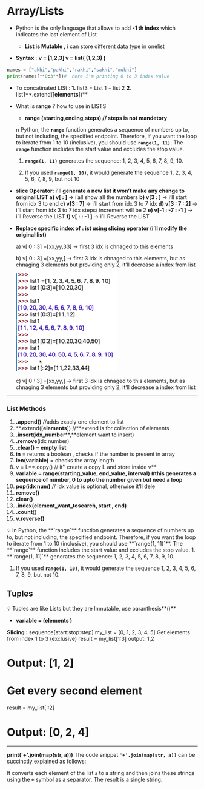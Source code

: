 # Array/Lists

- Python is the only language that allows to add **-1 th index** which indicates the last element of List
    - **List is Mutable ,** i can store different data type in onelist

- **Syntax :**
**v = [1,2,3]
v = list( (1,2,3) )**

```python
names = ["akhi","pakhi","rakhi","sakhi","mukhi"]
print(names[**0:3**])#  here i'm printing 0 to 3 index value
```

- To concatinated LISt : 
**1.** list3 = List 1 + list 2
**2**. list1**.extend([**elements**])**

- What is r**ange** ? how to use in LISTS
    - **range (starting,ending,steps) // steps is not mandetory**
    
    n Python, the **`range`** function generates a sequence of numbers up to, but not including, the specified endpoint. Therefore, if you want the loop to iterate from 1 to 10 (inclusive), you should use **`range(1, 11)`**.
     The **`range`** function includes the start value and excludes the stop value.
    1. **`range(1, 11)`** generates the sequence: 1, 2, 3, 4, 5, 6, 7, 8, 9, 10.
    
    1. If you used **`range(1, 10)`**, it would generate the sequence 1, 2, 3, 4, 5, 6, 7, 8, 9, but not 10

- **slice Operator:  i’ll generate a new list it won’t make any change to original LIST
a) v[ : ]**  → i’all show all the numbers
**b) v[3 : ]**  → i’ll start from idx 3 to end
**c) v[3 : 7]**  → i’ll start from idx 3 to 7 idx
**d) v[3 : 7 : 2]**  → i’ll start from idx 3 to 7 idx steps/ increment will be 2
**e) v[-1 : -7 : -1 ]**  → i’ll Reverse the LIST
**f) v[  :   : -1 ]**  → i’ll Reverse the LIST

- **Replace specific index of : ist  using slicing operator (i’ll modify the original list)**
    
    a) v[ 0 : 3] =[xx,yy,33]  → first 3 idx is chnaged to this elements
    
    b) v[ 0 : 3] =[xx,yy,]  → first 3 idx is chnaged to this elements, but as chnaging 3 elements but providing only 2, it’ll decrease a index from list
    
    ![Untitled](Array%20Lists%2099d9d3e1d18b4eca8c3a51e7aaeca351/Untitled.png)
    
    c) v[ 0 : 3] =[xx,yy,]  → first 3 idx is chnaged to this elements, but as chnaging 3 elements but providing only 2, it’ll decrease a index from list
    

---

### List Methods

1. **.append()** //adds exacly one element to list
2. **.extend([**elements**]) //**extend is for collection of elements
3. **.insert**(i**dx_numbe**r**,**element want to insert)
4. **.remove**(idx number)
5. .**clear() = empty list**
6. **in**   = returns  a boolean , checks if the number is present in array
7. **len(variable)** = checks the array length
8. v = L**.copy() // it’’ create a copy L and store inside v**
9. **variable  = range(starting_value, end_value, interval)**   **#this generates a sequence of number, 0 to upto the number given but need a loop**
10. **pop(idx num)** // idx value is optional, otherwise it’ll dele
11. **remove()**
12. **clear()**
13. **.index(**element_want_tosearch, start , end**)**
14. **.count**()
15. **v.reverse()**

<aside>
💡 In Python, the **`range`** function generates a sequence of numbers up to, but not including, the specified endpoint. Therefore, if you want the loop to iterate from 1 to 10 (inclusive), you should use **`range(1, 11)`**.
 The **`range`** function includes the start value and excludes the stop value.
1. **`range(1, 11)`** generates the sequence: 1, 2, 3, 4, 5, 6, 7, 8, 9, 10.

1. If you used **`range(1, 10)`**, it would generate the sequence 1, 2, 3, 4, 5, 6, 7, 8, 9, but not 10.
</aside>

## Tuples

<aside>
💡 Tuples are like Lists but they are Inmutable, use paranthesis**()**

</aside>

- **variable = (elements )**

**Slicing :**
sequence[start:stop:step]
my_list = [0, 1, 2, 3, 4, 5]
Get elements from index 1 to 3 (exclusive)
result = my_list[1:3]  output: 1,2

# Output: [1, 2]

# Get every second element

result = my_list[::2]

# Output: [0, 2, 4]

---

**print('+'.join(map(str, a)))**
The code snippet **`'+'.join(map(str, a))`** can be succinctly explained as follows:

It converts each element of the list **`a`** to a string and then joins these strings using the **`+`** symbol as a separator. The result is a single string.
